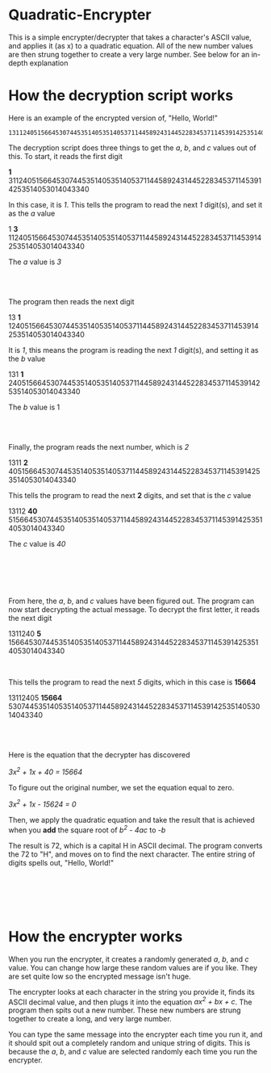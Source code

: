 # Quadratic-Encrypter
This is a simple encrypter/decrypter that takes a character's ASCII value, and applies it (as x) to a quadratic equation. All of the new number values are then strung together to create a very large number. See below for an in-depth explanation

# How the decryption script works
Here is an example of the encrypted version of, "Hello, World!"

```
1311240515664530744535140535140537114458924314452283453711453914253514053014043340
```

The decryption script does three things to get the *a*, *b*, and *c* values out of this. To start, it reads the first digit

__1__ 311240515664530744535140535140537114458924314452283453711453914253514053014043340

In this case, it is *1*. This tells the program to read the next *1* digit(s), and set it as the *a* value

1 __3__ 11240515664530744535140535140537114458924314452283453711453914253514053014043340

The *a* value is *3*

<br />
<br />

The program then reads the next digit

13 __1__ 1240515664530744535140535140537114458924314452283453711453914253514053014043340

It is *1*, this means the program is reading the next *1* digit(s), and setting it as the *b* value

131 __1__ 240515664530744535140535140537114458924314452283453711453914253514053014043340

The *b* value is 1

<br />
<br />

Finally, the program reads the next number, which is *2*

1311 __2__ 40515664530744535140535140537114458924314452283453711453914253514053014043340

This tells the program to read the next __2__ digits, and set that is the *c* value

13112 __40__ 515664530744535140535140537114458924314452283453711453914253514053014043340

The *c* value is *40*

<br />
<br />
<br />
<br />

From here, the *a*, *b*, and *c* values have been figured out. The program can now start decrypting the actual message. To decrypt the first letter, it reads the next digit

1311240 __5__ 15664530744535140535140537114458924314452283453711453914253514053014043340

<br />

This tells the program to read the next *5* digits, which in this case is __15664__

13112405 __15664__ 530744535140535140537114458924314452283453711453914253514053014043340

<br />
<br />

Here is the equation that the decrypter has discovered 

*3x<sup>2</sup> + 1x + 40 = 15664*

To figure out the original number, we set the equation equal to zero.

*3x<sup>2</sup> + 1x - 15624 = 0*

Then, we apply the quadratic equation and take the result that is achieved when you __add__ the square root of *b<sup>2</sup> - 4ac* to *-b*

The result is 72, which is a capital H in ASCII decimal. The program converts the 72 to "H", and moves on to find the next character. The entire string of digits spells out, "Hello, World!"

<br />
<br />
<br />
<br />

# How the encrypter works
When you run the encrypter, it creates a randomly generated *a*, *b*, and *c* value. You can change how large these random values are if you like. They are set quite low so the encrypted message isn't huge.

The encrypter looks at each character in the string you provide it, finds its ASCII decimal value, and then plugs it into the equation *ax<sup>2</sup> + bx + c*. The program then spits out a new number. These new numbers are strung together to create a long, and very large number.

You can type the same message into the encrypter each time you run it, and it should spit out a completely random and unique string of digits. This is because the *a*, *b*, and *c* value are selected randomly each time you run the encrypter.
